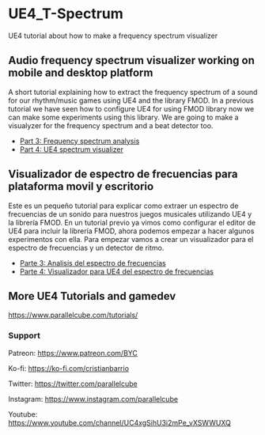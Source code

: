 # UE4_T-Spectrum
UE4 tutorial about how to make a frequency spectrum visualizer

## Audio frequency spectrum visualizer working on mobile and desktop platform

A short tutorial explaining how to extract the frequency spectrum of a sound for our rhythm/music games using UE4 and the library FMOD. In a previous tutorial we have seen how to configure UE4 for using FMOD library now we can make some experiments using this library. We are going to make a visualyzer for the frequency spectrum and a beat detector too.

* [Part 3: Frequency spectrum analysis](https://www.parallelcube.com/2018/03/10/frequency-spectrum-using-fmod-and-ue4/)
* [Part 4: UE4 spectrum visualizer](https://www.parallelcube.com/2018/03/15/ue4-spectrum-visualizer/)

## Visualizador de espectro de frecuencias para plataforma movil y escritorio

Este es un pequeño tutorial para explicar como extraer un espectro de frecuencias de un sonido para nuestros juegos musicales utilizando UE4 y la librería FMOD. En un tutorial previo ya vimos como configurar el editor de UE4 para incluir la librería FMOD, ahora podemos empezar a hacer algunos experimentos con ella. Para empezar vamos a crear un visualizador para el espectro de frecuencias y un detector de ritmo.

* [Parte 3: Analisis del espectro de frecuencias](https://www.parallelcube.com/es/2018/03/14/espectro-de-frecuencias-usando-fmod-y-ue4/)
* [Parte 4: Visualizador para UE4 del espectro de frecuencias](https://www.parallelcube.com/es/2018/03/16/ue4-visualizador-del-espectro-de-frecuencias/)

## More UE4 Tutorials and gamedev

https://www.parallelcube.com/tutorials/

### Support
Patreon: https://www.patreon.com/BYC

Ko-fi: https://ko-fi.com/cristianbarrio

Twitter: https://twitter.com/parallelcube

Instagram: https://www.instagram.com/parallelcube

Youtube: https://www.youtube.com/channel/UC4xgSihU3i2mPe_vXSWWUXQ

